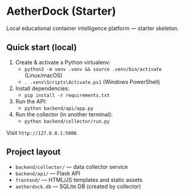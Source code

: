 # AetherDock (Starter)

Local educational container intelligence platform — starter skeleton.

## Quick start (local)
1. Create & activate a Python virtualenv:
   - `python3 -m venv .venv && source .venv/bin/activate` (Linux/macOS)
   - `. .venv\Scripts\Activate.ps1` (Windows PowerShell)
2. Install dependencies:
   - `pip install -r requirements.txt`
3. Run the API:
   - `python backend/api/app.py`
4. Run the collector (in another terminal):
   - `python backend/collector/run.py`

Visit `http://127.0.0.1:5000`.

## Project layout
- `backend/collector/` — data collector service
- `backend/api/` — Flask API
- `frontend/` — HTML/JS templates and static assets
- `aetherdock.db` — SQLite DB (created by collector)
